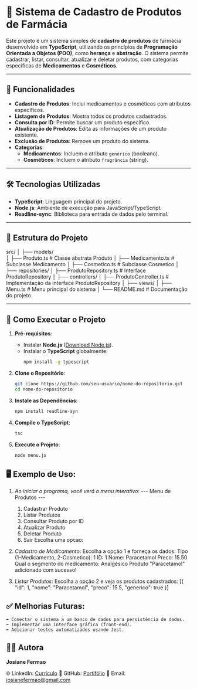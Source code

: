 # 🏥 Sistema de Cadastro de Produtos de Farmácia

Este projeto é um sistema simples de **cadastro de produtos** de farmácia desenvolvido em **TypeScript**, 
utilizando os princípios de **Programação Orientada a Objetos (POO)**, como **herança** e **abstração**. 
O sistema permite cadastrar, listar, consultar, atualizar e deletar produtos, com categorias específicas de **Medicamentos** e **Cosméticos**.

---

## 🚀 **Funcionalidades**

- **Cadastro de Produtos**: Inclui medicamentos e cosméticos com atributos específicos.
- **Listagem de Produtos**: Mostra todos os produtos cadastrados.
- **Consulta por ID**: Permite buscar um produto específico.
- **Atualização de Produtos**: Edita as informações de um produto existente.
- **Exclusão de Produtos**: Remove um produto do sistema.
- **Categorias**:
    - **Medicamentos**: Incluem o atributo `genérico` (booleano).
    - **Cosméticos**: Incluem o atributo `fragrância` (string).

---

## 🛠️ **Tecnologias Utilizadas**

- **TypeScript**: Linguagem principal do projeto.
- **Node.js**: Ambiente de execução para JavaScript/TypeScript.
- **Readline-sync**: Biblioteca para entrada de dados pelo terminal.

---

## 📂 **Estrutura do Projeto**

src/
│
├── models/              
│   ├── Produto.ts         # Classe abstrata Produto
│   ├── Medicamento.ts     # Subclasse Medicamento
│   ├── Cosmetico.ts       # Subclasse Cosmetico
│
├── repositories/
│   ├── ProdutoRepository.ts  # Interface ProdutoRepository
│
├── controllers/
│   ├── ProdutoController.ts  # Implementação da interface ProdutoRepository
│
├── views/
│   ├── Menu.ts              # Menu principal do sistema
│
└── README.md                # Documentação do projeto


---

## 🔧 **Como Executar o Projeto**

1. **Pré-requisitos**:
   - Instalar **Node.js** ([Download Node.js](https://nodejs.org/)).
   - Instalar o **TypeScript** globalmente:
     ```bash
     npm install -g typescript
     ```

2. **Clone o Repositório**:

   ```bash
   git clone https://github.com/seu-usuario/nome-do-repositorio.git
   cd nome-do-repositorio

3. **Instale as Dependências**:

    ```bash
    npm install readline-syn

4. **Compile o TypeScript**:

    ```bash
    tsc

5. **Execute o Projeto**:

    ```bash
    node menu.js

## 🖥️ **Exemplo de Uso**:
1. *Ao iniciar o programa, você verá o menu interativo*:
    --- Menu de Produtos ---
    1. Cadastrar Produto
    2. Listar Produtos
    3. Consultar Produto por ID
    4. Atualizar Produto
    5. Deletar Produto
    0. Sair
    Escolha uma opcao:

2. *Cadastro de Medicamento*:
    Escolha a opção 1 e forneça os dados:
    Tipo (1-Medicamento, 2-Cosmetico): 1
    ID: 1
    Nome: Paracetamol
    Preco: 15.50
    Qual o segmento do medicamento: Analgésico
    Produto "Paracetamol" adicionado com sucesso!

3. *Listar Produtos*:
    Escolha a opção 2 e veja os produtos cadastrados:
      [{ "id": 1, "nome": "Paracetamol", "preco": 15.5, "generico": true }]


## ✅ **Melhorias Futuras**:
    ➡️ Conectar o sistema a um banco de dados para persistência de dados.
    ➡️ Implementar uma interface gráfica (front-end).
    ➡️ Adicionar testes automatizados usando Jest.


## 👩‍💻 Autora
  **Josiane Fermao**

🌐 LinkedIn: [Currículo](https://www.linkedin.com/in/josiane-fermao/)
🐙 GitHub: [Portifólio](https://github.com/josifermaodev)
📧 Email: josianefermao@gmail.com

